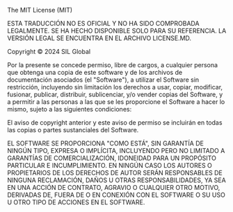 The MIT License (MIT)

ESTA TRADUCCIÓN NO ES OFICIAL Y NO HA SIDO COMPROBADA LEGALMENTE. SE HA HECHO 
DISPONIBLE SOLO PARA SU REFERENCIA. LA VERSIÓN LEGAL SE ENCUENTRA EN EL
ARCHIVO LICENSE.MD.

Copyright © 2024 SIL Global

Por la presente se concede permiso, libre de cargos, a cualquier persona que 
obtenga una copia de este software y de los archivos de documentación 
asociados (el "Software"), a utilizar el Software sin restricción, 
incluyendo sin limitación los derechos a usar, copiar, modificar, fusionar, 
publicar, distribuir, sublicenciar, y/o vender copias del Software, y a 
permitir a las personas a las que se les proporcione el Software a hacer lo 
mismo, sujeto a las siguientes condiciones:

El aviso de copyright anterior y este aviso de permiso se incluirán en todas 
las copias o partes sustanciales del Software.

EL SOFTWARE SE PROPORCIONA "COMO ESTÁ", SIN GARANTÍA DE NINGÚN TIPO, EXPRESA 
O IMPLÍCITA, INCLUYENDO PERO NO LIMITADO A GARANTÍAS DE COMERCIALIZACIÓN, 
IDONEIDAD PARA UN PROPÓSITO PARTICULAR E INCUMPLIMIENTO. EN NINGÚN CASO LOS 
AUTORES O PROPIETARIOS DE LOS DERECHOS DE AUTOR SERÁN RESPONSABLES DE 
NINGUNA RECLAMACIÓN, DAÑOS U OTRAS RESPONSABILIDADES, YA SEA EN UNA ACCIÓN DE 
CONTRATO, AGRAVIO O CUALQUIER OTRO MOTIVO, DERIVADAS DE, FUERA DE O EN 
CONEXIÓN CON EL SOFTWARE O SU USO U OTRO TIPO DE ACCIONES EN EL SOFTWARE.